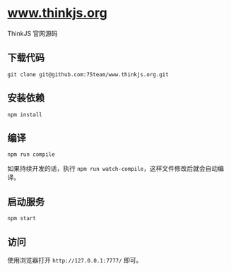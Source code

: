 # www.thinkjs.org

ThinkJS 官网源码

## 下载代码

```
git clone git@github.com:75team/www.thinkjs.org.git
```

## 安装依赖

```
npm install
```

## 编译

```
npm run compile
```

如果持续开发的话，执行 `npm run watch-compile`，这样文件修改后就会自动编译。

## 启动服务

```
npm start
```

## 访问

使用浏览器打开 `http://127.0.0.1:7777/` 即可。